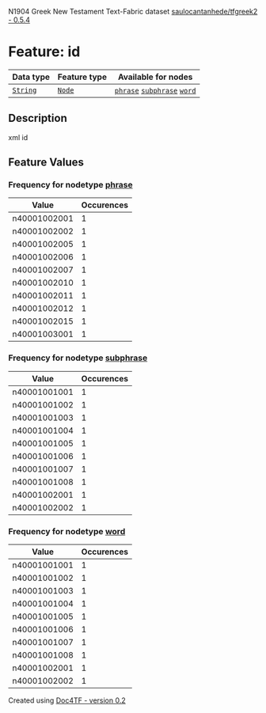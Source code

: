 N1904 Greek New Testament Text-Fabric dataset [saulocantanhede/tfgreek2 - 0.5.4](https://github.com/saulocantanhede/tfgreek2)
# Feature: id
Data type|Feature type|Available for nodes
---|---|---
[`String`](featurebydatatype.md#string)|[`Node`](featurebytype.md#node)| [`phrase`](featurebynodetype.md#phrase)  [`subphrase`](featurebynodetype.md#subphrase)  [`word`](featurebynodetype.md#word) 
## Description
xml id
## Feature Values
### Frequency for nodetype [phrase](featurebynodetype.md#phrase)
Value|Occurences
---|---
n40001002001|1
n40001002002|1
n40001002005|1
n40001002006|1
n40001002007|1
n40001002010|1
n40001002011|1
n40001002012|1
n40001002015|1
n40001003001|1
### Frequency for nodetype [subphrase](featurebynodetype.md#subphrase)
Value|Occurences
---|---
n40001001001|1
n40001001002|1
n40001001003|1
n40001001004|1
n40001001005|1
n40001001006|1
n40001001007|1
n40001001008|1
n40001002001|1
n40001002002|1
### Frequency for nodetype [word](featurebynodetype.md#word)
Value|Occurences
---|---
n40001001001|1
n40001001002|1
n40001001003|1
n40001001004|1
n40001001005|1
n40001001006|1
n40001001007|1
n40001001008|1
n40001002001|1
n40001002002|1
 

Created using [Doc4TF - version 0.2](https://github.com/tonyjurg/Doc4TF) 